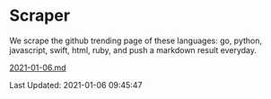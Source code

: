 # Scraper

We scrape the github trending page of these languages: go, python, javascript, swift, html, ruby, and push a markdown result everyday.

[2021-01-06.md](https://github.com/henson/Scraper/blob/master/2021-01-06.md)

Last Updated: 2021-01-06 09:45:47